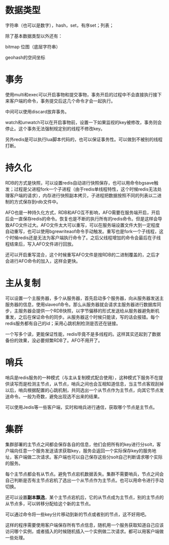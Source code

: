 # 数据类型

字符串（也可以是数字），hash，set，有序set；列表；

除了基本数据类型以外还有：

bitmap 位图（底层字符串）

geohash的空间坐标



# 事务

使用multi和exec可以开启事物和提交事物，事务开启的过程中不会直接执行接下来客户端的命令，事务提交后这几个命令才会一起执行。

中间可以使用discard放弃事务。

watch和unwatch可以在开启事物前，设置一下如果监视的key被修改，事务则会停止。这个事务无法强制规定别的线程不修改key。

另外redis是可以执行lua脚本代码的，也可以保证事务性。可以做到不被别的线程打断。



# 持久化

RDB的方式是快照，可以设置redis自动进行快照保存，也可以用命令bgsave触发；过程是父进程fork一个子进程（由于redis单线程特性，这个时候redis无法处理客户端的请求），内存进行快照副本拷贝，子进程把数据按照不同的列表以二进制的方式保存到rdb文件中。



AFO也是一种持久化方式，RDB和AFO互不影响，AFO需要在服务端开启，开启后会一直保存redis的命令。恢复也是不断的执行所有的redis命令。但是这样会导致AFO文件过大。AFO文件太大可以重写，可以在服务端设置文件大到一定程度自动重写，也可以使用bgrewriteaof命令手动触发。重写也是fork一个子线程，这个时候redis还是无法为客户端执行命令了。之后父线程增加的命令会最后在子线程结束后，写入AFO文件进行回放。

还可以开启重写混合，这个时候重写AFO文件是按RDB的二进制覆盖的，之后才会进行AFO命令的加入，这样会更快。



# 主从复制

可以设置一个主服务器，多个从服务器，首先启动多个服务器，向从服务器发送主服务器的信息，使用slaveof命令。那么从服务器就会请求主服务器进行数据库同步，主服务器会提供一个RDB快照，以字节偏移的形式发送给从服务器避免断机重发，之后在保证命令的同步。从服务器这个时候只能读，写的话会报错。每个redis服务都有自己的id；采用心跳机制检测是否还在链接。

一个写多个读，更能保证性能，redis毕竟不是多线程的。这样其实还起到了数据备份的效果，没必要频繁RDB了。AFO不用开了。



# 哨兵

哨兵是redis服务的一种模式（与主从复制模式配合使用），这种模式下服务不在提供读写而是检测主节点，从节点，哨兵之间也会互相知道信息，当主节点客观刮掉以后，哨兵根据配置的心跳机制，共同选出一个从节点作为主节点，向其它节点发送命令。一般为奇数，避免出现选不出来的结果。

可以使用Jedis等一些客户端，实时和哨兵进行通信，获取哪个节点是主节点。



# 集群

集群部署的主节点之间都会保存各自的信息，他们会把所有的key进行分solt，客户端向任意一个服务发送请求获取key，服务会返回一个实际保存key的服务地址，客户端做二次请求。客户端也可以自己保存这些分solt自己判断请求哪个实际的服务。

每个主节点都会有从节点。避免节点宕机数据丢失。集群不需要哨兵，节点之间会自己判断是否有主节点宕机了选出一个从节点作为主节点。也可以用命令进行手动切换。

还可以设置**副本飘逸**，某个主节点宕机后，它的从节点成为主节点，别的主节点的从节点多，可以转移分配给这个新的主节点。

可以通过命令将一些key分片移动到新的节点或者别的节点，这不好用吧。

这样的程序需要使用客户端保存所有节点信息，随机用一个服务获取知道自己应该访问哪个实例，或者插入的时候随机插入一个实例做二次请求。都可以用客户端做一些处理。



